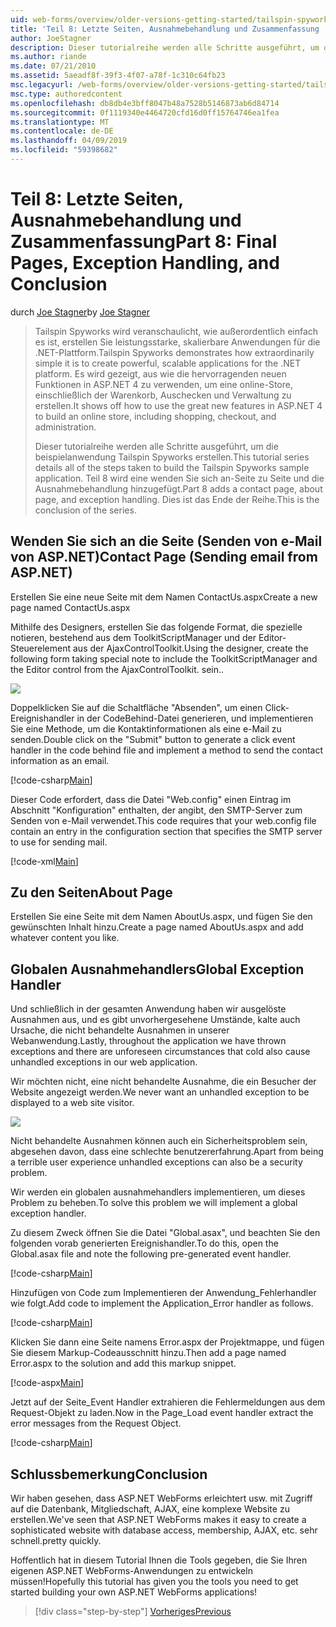 ```yaml
---
uid: web-forms/overview/older-versions-getting-started/tailspin-spyworks/tailspin-spyworks-part-8
title: 'Teil 8: Letzte Seiten, Ausnahmebehandlung und Zusammenfassung | Microsoft-Dokumentation'
author: JoeStagner
description: Dieser tutorialreihe werden alle Schritte ausgeführt, um die beispielanwendung Tailspin Spyworks erstellen. Teil 8 wird eine Kontakte-Seite zu Seite und die Ausnahme hinzugefügt...
ms.author: riande
ms.date: 07/21/2010
ms.assetid: 5aeadf8f-39f3-4f07-a78f-1c310c64fb23
msc.legacyurl: /web-forms/overview/older-versions-getting-started/tailspin-spyworks/tailspin-spyworks-part-8
msc.type: authoredcontent
ms.openlocfilehash: db8db4e3bff8047b48a7528b5146873ab6d84714
ms.sourcegitcommit: 0f1119340e4464720cfd16d0ff15764746ea1fea
ms.translationtype: MT
ms.contentlocale: de-DE
ms.lasthandoff: 04/09/2019
ms.locfileid: "59398682"
---
```

# <a name="part-8-final-pages-exception-handling-and-conclusion"></a><span data-ttu-id="e54e9-104">Teil 8: Letzte Seiten, Ausnahmebehandlung und Zusammenfassung</span><span class="sxs-lookup"><span data-stu-id="e54e9-104">Part 8: Final Pages, Exception Handling, and Conclusion</span></span>

<span data-ttu-id="e54e9-105">durch [Joe Stagner](https://github.com/JoeStagner)</span><span class="sxs-lookup"><span data-stu-id="e54e9-105">by [Joe Stagner](https://github.com/JoeStagner)</span></span>

> <span data-ttu-id="e54e9-106">Tailspin Spyworks wird veranschaulicht, wie außerordentlich einfach es ist, erstellen Sie leistungsstarke, skalierbare Anwendungen für die .NET-Plattform.</span><span class="sxs-lookup"><span data-stu-id="e54e9-106">Tailspin Spyworks demonstrates how extraordinarily simple it is to create powerful, scalable applications for the .NET platform.</span></span> <span data-ttu-id="e54e9-107">Es wird gezeigt, aus wie die hervorragenden neuen Funktionen in ASP.NET 4 zu verwenden, um eine online-Store, einschließlich der Warenkorb, Auschecken und Verwaltung zu erstellen.</span><span class="sxs-lookup"><span data-stu-id="e54e9-107">It shows off how to use the great new features in ASP.NET 4 to build an online store, including shopping, checkout, and administration.</span></span>
> 
> <span data-ttu-id="e54e9-108">Dieser tutorialreihe werden alle Schritte ausgeführt, um die beispielanwendung Tailspin Spyworks erstellen.</span><span class="sxs-lookup"><span data-stu-id="e54e9-108">This tutorial series details all of the steps taken to build the Tailspin Spyworks sample application.</span></span> <span data-ttu-id="e54e9-109">Teil 8 wird eine wenden Sie sich an-Seite zu Seite und die Ausnahmebehandlung hinzugefügt.</span><span class="sxs-lookup"><span data-stu-id="e54e9-109">Part 8 adds a contact page, about page, and exception handling.</span></span> <span data-ttu-id="e54e9-110">Dies ist das Ende der Reihe.</span><span class="sxs-lookup"><span data-stu-id="e54e9-110">This is the conclusion of the series.</span></span>


## <a id="_Toc260221680"></a>  <span data-ttu-id="e54e9-111">Wenden Sie sich an die Seite (Senden von e-Mail von ASP.NET)</span><span class="sxs-lookup"><span data-stu-id="e54e9-111">Contact Page (Sending email from ASP.NET)</span></span>

<span data-ttu-id="e54e9-112">Erstellen Sie eine neue Seite mit dem Namen ContactUs.aspx</span><span class="sxs-lookup"><span data-stu-id="e54e9-112">Create a new page named ContactUs.aspx</span></span>

<span data-ttu-id="e54e9-113">Mithilfe des Designers, erstellen Sie das folgende Format, die spezielle notieren, bestehend aus dem ToolkitScriptManager und der Editor-Steuerelement aus der AjaxControlToolkit.</span><span class="sxs-lookup"><span data-stu-id="e54e9-113">Using the designer, create the following form taking special note to include the ToolkitScriptManager and the Editor control from the AjaxControlToolkit.</span></span> <span data-ttu-id="e54e9-114">sein.</span><span class="sxs-lookup"><span data-stu-id="e54e9-114">.</span></span>

![](tailspin-spyworks-part-8/_static/image1.jpg)

<span data-ttu-id="e54e9-115">Doppelklicken Sie auf die Schaltfläche "Absenden", um einen Click-Ereignishandler in der CodeBehind-Datei generieren, und implementieren Sie eine Methode, um die Kontaktinformationen als eine e-Mail zu senden.</span><span class="sxs-lookup"><span data-stu-id="e54e9-115">Double click on the "Submit" button to generate a click event handler in the code behind file and implement a method to send the contact information as an email.</span></span>

[!code-csharp[Main](tailspin-spyworks-part-8/samples/sample1.cs)]

<span data-ttu-id="e54e9-116">Dieser Code erfordert, dass die Datei "Web.config" einen Eintrag im Abschnitt "Konfiguration" enthalten, der angibt, den SMTP-Server zum Senden von e-Mail verwendet.</span><span class="sxs-lookup"><span data-stu-id="e54e9-116">This code requires that your web.config file contain an entry in the configuration section that specifies the SMTP server to use for sending mail.</span></span>

[!code-xml[Main](tailspin-spyworks-part-8/samples/sample2.xml)]

## <a id="_Toc260221681"></a>  <span data-ttu-id="e54e9-117">Zu den Seiten</span><span class="sxs-lookup"><span data-stu-id="e54e9-117">About Page</span></span>

<span data-ttu-id="e54e9-118">Erstellen Sie eine Seite mit dem Namen AboutUs.aspx, und fügen Sie den gewünschten Inhalt hinzu.</span><span class="sxs-lookup"><span data-stu-id="e54e9-118">Create a page named AboutUs.aspx and add whatever content you like.</span></span>

## <a id="_Toc260221682"></a>  <span data-ttu-id="e54e9-119">Globalen Ausnahmehandlers</span><span class="sxs-lookup"><span data-stu-id="e54e9-119">Global Exception Handler</span></span>

<span data-ttu-id="e54e9-120">Und schließlich in der gesamten Anwendung haben wir ausgelöste Ausnahmen aus, und es gibt unvorhergesehene Umstände, kalte auch Ursache, die nicht behandelte Ausnahmen in unserer Webanwendung.</span><span class="sxs-lookup"><span data-stu-id="e54e9-120">Lastly, throughout the application we have thrown exceptions and there are unforeseen circumstances that cold also cause unhandled exceptions in our web application.</span></span>

<span data-ttu-id="e54e9-121">Wir möchten nicht, eine nicht behandelte Ausnahme, die ein Besucher der Website angezeigt werden.</span><span class="sxs-lookup"><span data-stu-id="e54e9-121">We never want an unhandled exception to be displayed to a web site visitor.</span></span>

![](tailspin-spyworks-part-8/_static/image2.jpg)

<span data-ttu-id="e54e9-122">Nicht behandelte Ausnahmen können auch ein Sicherheitsproblem sein, abgesehen davon, dass eine schlechte benutzererfahrung.</span><span class="sxs-lookup"><span data-stu-id="e54e9-122">Apart from being a terrible user experience unhandled exceptions can also be a security problem.</span></span>

<span data-ttu-id="e54e9-123">Wir werden ein globalen ausnahmehandlers implementieren, um dieses Problem zu beheben.</span><span class="sxs-lookup"><span data-stu-id="e54e9-123">To solve this problem we will implement a global exception handler.</span></span>

<span data-ttu-id="e54e9-124">Zu diesem Zweck öffnen Sie die Datei "Global.asax", und beachten Sie den folgenden vorab generierten Ereignishandler.</span><span class="sxs-lookup"><span data-stu-id="e54e9-124">To do this, open the Global.asax file and note the following pre-generated event handler.</span></span>

[!code-csharp[Main](tailspin-spyworks-part-8/samples/sample3.cs)]

<span data-ttu-id="e54e9-125">Hinzufügen von Code zum Implementieren der Anwendung\_Fehlerhandler wie folgt.</span><span class="sxs-lookup"><span data-stu-id="e54e9-125">Add code to implement the Application\_Error handler as follows.</span></span>

[!code-csharp[Main](tailspin-spyworks-part-8/samples/sample4.cs)]

<span data-ttu-id="e54e9-126">Klicken Sie dann eine Seite namens Error.aspx der Projektmappe, und fügen Sie diesem Markup-Codeausschnitt hinzu.</span><span class="sxs-lookup"><span data-stu-id="e54e9-126">Then add a page named Error.aspx to the solution and add this markup snippet.</span></span>

[!code-aspx[Main](tailspin-spyworks-part-8/samples/sample5.aspx)]

<span data-ttu-id="e54e9-127">Jetzt auf der Seite\_Event Handler extrahieren die Fehlermeldungen aus dem Request-Objekt zu laden.</span><span class="sxs-lookup"><span data-stu-id="e54e9-127">Now in the Page\_Load event handler extract the error messages from the Request Object.</span></span>

[!code-csharp[Main](tailspin-spyworks-part-8/samples/sample6.cs)]

## <a id="_Toc260221683"></a>  <span data-ttu-id="e54e9-128">Schlussbemerkung</span><span class="sxs-lookup"><span data-stu-id="e54e9-128">Conclusion</span></span>

<span data-ttu-id="e54e9-129">Wir haben gesehen, dass ASP.NET WebForms erleichtert usw. mit Zugriff auf die Datenbank, Mitgliedschaft, AJAX, eine komplexe Website zu erstellen.</span><span class="sxs-lookup"><span data-stu-id="e54e9-129">We've seen that ASP.NET WebForms makes it easy to create a sophisticated website with database access, membership, AJAX, etc.</span></span> <span data-ttu-id="e54e9-130">sehr schnell.</span><span class="sxs-lookup"><span data-stu-id="e54e9-130">pretty quickly.</span></span>

<span data-ttu-id="e54e9-131">Hoffentlich hat in diesem Tutorial Ihnen die Tools gegeben, die Sie Ihren eigenen ASP.NET WebForms-Anwendungen zu entwickeln müssen!</span><span class="sxs-lookup"><span data-stu-id="e54e9-131">Hopefully this tutorial has given you the tools you need to get started building your own ASP.NET WebForms applications!</span></span>

> [!div class="step-by-step"]
> [<span data-ttu-id="e54e9-132">Vorheriges</span><span class="sxs-lookup"><span data-stu-id="e54e9-132">Previous</span></span>](tailspin-spyworks-part-7.md)
